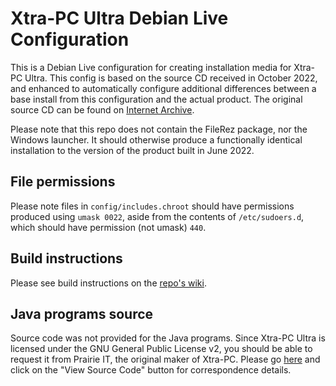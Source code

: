 Xtra-PC Ultra Debian Live Configuration
=======================================

This is a Debian Live configuration for creating installation media for Xtra-PC
Ultra. This config is based on the source CD received in October 2022, and
enhanced to automatically configure additional differences between a base
install from this configuration and the actual product. The original source CD
can be found on [Internet Archive](https://archive.org/details/xtra-pc-ultra-source).

Please note that this repo does not contain the FileRez package, nor the
Windows launcher. It should otherwise produce a functionally identical
installation to the version of the product built in June 2022.

File permissions
----------------
Please note files in `config/includes.chroot` should have permissions produced
using `umask 0022`, aside from the contents of `/etc/sudoers.d`, which should
have permission (not umask) `440`.

Build instructions
------------------
Please see build instructions on the [repo's wiki](https://github.com/GMMan/xtra-pc-ultra-live-config/wiki/Build-instructions).

Java programs source
--------------------
Source code was not provided for the Java programs. Since Xtra-PC Ultra is
licensed under the GNU General Public License v2, you should be able to request
it from Prairie IT, the original maker of Xtra-PC. Please go
[here](https://www.xtra-pc.com/pages/support-xtra-pc-ultra) and click on the
"View Source Code" button for correspondence details.
